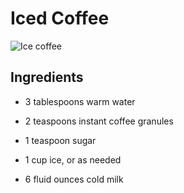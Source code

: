 # Iced Coffee
![Ice coffee](https://www.google.com/url?sa=i&url=https%3A%2F%2Fwww.allrecipes.com%2Frecipe%2F21667%2Feasy-iced-coffee%2F&psig=AOvVaw36Dwq9dpQtQhaKpg3s9Fhx&ust=1690016583115000&source=images&cd=vfe&opi=89978449&ved=0CBEQjRxqFwoTCMiNssO4n4ADFQAAAAAdAAAAABAE)
## Ingredients
- 3 tablespoons warm water

- 2 teaspoons instant coffee granules

- 1 teaspoon sugar

- 1 cup ice, or as needed

- 6 fluid ounces cold milk